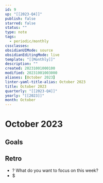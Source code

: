 ```yaml
---
id: 9
up: "[[2023-Q4]]"
publish: false
starred: false
status: ""
type: note
tags:
  - periodic/monthly
cssclasses: 
obsidianUIMode: source
obsidianEditingMode: live
template: "[[Monthly]]"
description: ""
created: 20231001000100
modified: 20231001003000
aliases: [October 2023]
linter-yaml-title-alias: October 2023
title: October 2023
quarterly: "[[2023-Q4]]"
yearly: "[[2023]]"
month: October
---
```


# October 2023

## Goals


## Retro

- ? What do you want to focus on this week?
- $
